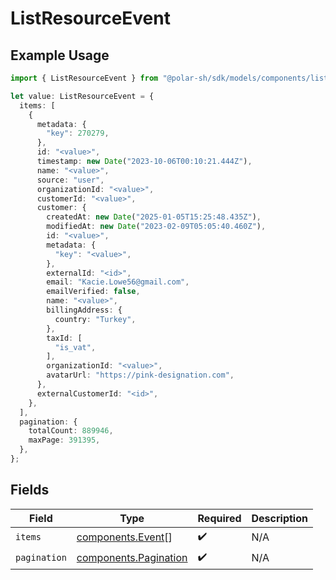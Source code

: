 # ListResourceEvent

## Example Usage

```typescript
import { ListResourceEvent } from "@polar-sh/sdk/models/components/listresourceevent.js";

let value: ListResourceEvent = {
  items: [
    {
      metadata: {
        "key": 270279,
      },
      id: "<value>",
      timestamp: new Date("2023-10-06T00:10:21.444Z"),
      name: "<value>",
      source: "user",
      organizationId: "<value>",
      customerId: "<value>",
      customer: {
        createdAt: new Date("2025-01-05T15:25:48.435Z"),
        modifiedAt: new Date("2023-02-09T05:05:40.460Z"),
        id: "<value>",
        metadata: {
          "key": "<value>",
        },
        externalId: "<id>",
        email: "Kacie.Lowe56@gmail.com",
        emailVerified: false,
        name: "<value>",
        billingAddress: {
          country: "Turkey",
        },
        taxId: [
          "is_vat",
        ],
        organizationId: "<value>",
        avatarUrl: "https://pink-designation.com",
      },
      externalCustomerId: "<id>",
    },
  ],
  pagination: {
    totalCount: 889946,
    maxPage: 391395,
  },
};
```

## Fields

| Field                                                          | Type                                                           | Required                                                       | Description                                                    |
| -------------------------------------------------------------- | -------------------------------------------------------------- | -------------------------------------------------------------- | -------------------------------------------------------------- |
| `items`                                                        | [components.Event](../../models/components/event.md)[]         | :heavy_check_mark:                                             | N/A                                                            |
| `pagination`                                                   | [components.Pagination](../../models/components/pagination.md) | :heavy_check_mark:                                             | N/A                                                            |